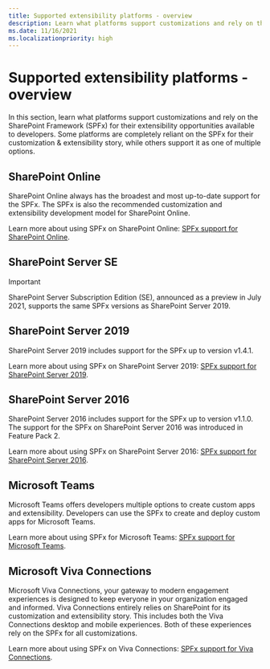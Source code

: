 ```yaml
---
title: Supported extensibility platforms - overview
description: Learn what platforms support customizations and rely on the SharePoint Framework for their extensibility opportunities available to developers.
ms.date: 11/16/2021
ms.localizationpriority: high
---
```


# Supported extensibility platforms - overview

In this section, learn what platforms support customizations and rely on the SharePoint Framework (SPFx) for their extensibility opportunities available to developers. Some platforms are completely reliant on the SPFx for their customization & extensibility story, while others support it as one of multiple options.

## SharePoint Online

SharePoint Online always has the broadest and most up-to-date support for the SPFx. The SPFx is also the recommended customization and extensibility development model for SharePoint Online.

Learn more about using SPFx on SharePoint Online: [SPFx support for SharePoint Online](spfx-sharepoint-online.md).

## SharePoint Server SE

> [!IMPORTANT]
> SharePoint Server Subscription Edition (SE), announced as a preview in July 2021, supports the same SPFx versions as SharePoint Server 2019.

## SharePoint Server 2019

SharePoint Server 2019 includes support for the SPFx up to version v1.4.1.

Learn more about using SPFx on SharePoint Server 2019: [SPFx support for SharePoint Server 2019](sharepoint-2019-and-subscription-edition-support.md).

## SharePoint Server 2016

SharePoint Server 2016 includes support for the SPFx up to version v1.1.0. The support for the SPFx on SharePoint Server 2016 was introduced in Feature Pack 2.

Learn more about using SPFx on SharePoint Server 2016: [SPFx support for SharePoint Server 2016](sharepoint-2016-support.md).

## Microsoft Teams

Microsoft Teams offers developers multiple options to create custom apps and extensibility. Developers can use the SPFx to create and deploy custom apps for Microsoft Teams.

Learn more about using SPFx for Microsoft Teams: [SPFx support for Microsoft Teams](build-for-teams-overview.md).

## Microsoft Viva Connections

Microsoft Viva Connections, your gateway to modern engagement experiences is designed to keep everyone in your organization engaged and informed. Viva Connections entirely relies on SharePoint for its customization and extensibility story. This includes both the Viva Connections desktop and mobile experiences. Both of these experiences rely on the SPFx for all customizations.

Learn more about using SPFx on Viva Connections: [SPFx support for Viva Connections](viva/overview-viva-connections.md).
